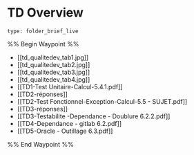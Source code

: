# TD Overview
 
```ccard
type: folder_brief_live
```
 
%% Begin Waypoint %%
- [[td_qualitedev_tab1.jpg]]
- [[td_qualitedev_tab2.jpg]]
- [[td_qualitedev_tab3.jpg]]
- [[td_qualitedev_tab4.jpg]]
- [[TD1-Test Unitaire-Calcul-5.4.1.pdf]]
- [[TD2-réponses]]
- [[TD2-Test Fonctionnel-Exception-Calcul-5.5 - SUJET.pdf]]
- [[TD3-réponses]]
- [[TD3-Testabilite -Dependance - Doublure 6.2.2.pdf]]
- [[TD4-Dependance - gitlab 6.2.pdf]]
- [[TD5-Oracle - Outillage 6.3.pdf]]

%% End Waypoint %%